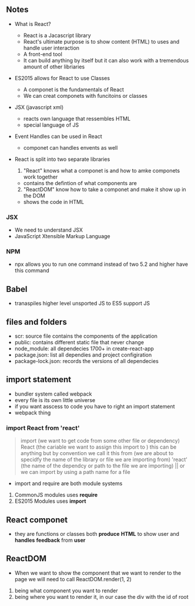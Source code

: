 ## Notes

- What is React?

  - React is a Jacascript library
  - React's ultimate purpose is to show content (HTML) to uses and handle user interaction
  - A front-end tool
  - It can build anything by itself but it can also work with a tremendous amount of other libriaries

- ES2015 allows for React to use Classes

  - A componet is the fundamentals of React
  - We can creat componets with funcitoins or classes

- JSX (javascript xml)

  - reacts own language that ressembles HTML
  - special language of JS

- Event Handles can be used in React

  - componet can handles envents as well

- React is split into two separate libraries

  1. "React" knows what a componet is and how to amke componets work together

  - contains the defintion of what components are

  2. "ReactDOM" know how to take a componet and make it show up in the DOM

  - shows the code in HTML

### JSX

- We need to understand JSX
- JavaScript Xtensible Markup Language

### NPM

- npx allows you to run one command instead of two
  5.2 and higher have this command

## Babel

- tranaspiles higher level unsported JS to ES5 support JS

## files and folders

- scr: source file contains the components of the application
- public: contains different static file that never change
- node_module: all dependecies 1700+ in create-react-app
- package.json: list all dependies and project configiration
- package-lock.json: records the versions of all dependecies

## import statement

- bundler system called webpack
- every file is its own little universe
- if you want asscess to code you have to right an import statement
- webpack thing

### import React from 'react'

> import (we want to get code from some other file or dependency)
> React (the cariable we want to assign this import to ) this can be anything but by convention we call it this
> from (we are about to specidfy the name of the library or file we are importing from)
> 'react' (the name of the dependcy or path to the file we are importing) || or we can import by using a path name for a file

- import and require are both module systems

1. CommonJS modules uses **require**
2. ES2015 Modules uses **import**

## React componet

- they are functions or classes
  both **produce** **HTML** to show user and **handles** **feedback** from **user**

## ReactDOM

- When we want to show the component that we want to render to the page we will need to call ReactDOM.render(1, 2)

1. being what component you want to render
2. being where you want to render it, in our case the div with the id of root
